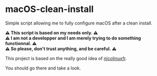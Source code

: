 # macOS-clean-install
Simple script allowing me to fully configure macOS after a clean install.

**⚠️ This script is based on my needs only. ⚠️**<br />
**⚠️ I am not a developper and I am merely trying to do something functionnal. ⚠️**<br />
**⚠️ So please, don't trust anything, and be careful. ⚠️**<br />

 This project is based on the really good idea of [nicolinuxfr](https://github.com/nicolinuxfr/macOS-post-installation/).

 You should go there and take a look.
